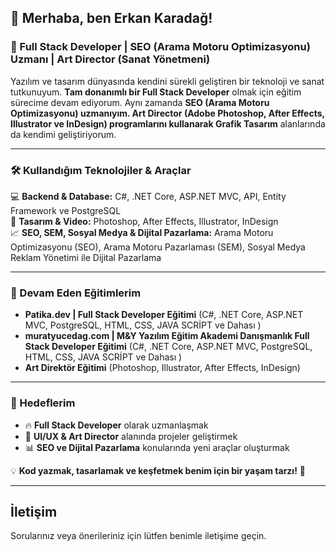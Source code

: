## 👋 Merhaba, ben Erkan Karadağ! 

### 🚀 Full Stack Developer | SEO (Arama Motoru Optimizasyonu) Uzmanı | Art Director (Sanat Yönetmeni)  
Yazılım ve tasarım dünyasında kendini sürekli geliştiren bir teknoloji ve sanat tutkunuyum. **Tam donanımlı bir Full Stack Developer** olmak için eğitim sürecime devam ediyorum. Aynı zamanda **SEO (Arama Motoru Optimizasyonu) uzmanıyım. Art Director (Adobe Photoshop, After Effects, Illustrator ve InDesign) programlarını kullanarak Grafik Tasarım** alanlarında da kendimi geliştiriyorum. 

---

### 🛠️ Kullandığım Teknolojiler & Araçlar  
💻 **Backend & Database:** C#, .NET Core, ASP.NET MVC, API, Entity Framework ve PostgreSQL  
🎨 **Tasarım & Video:** Photoshop, After Effects, Illustrator, InDesign  
📈 **SEO, SEM, Sosyal Medya & Dijital Pazarlama:** Arama Motoru Optimizasyonu (SEO), Arama Motoru Pazarlaması (SEM), Sosyal Medya Reklam Yönetimi ile Dijital Pazarlama  

---

### 📌 Devam Eden Eğitimlerim  
- **Patika.dev | Full Stack Developer Eğitimi** (C#, .NET Core, ASP.NET MVC, PostgreSQL, HTML, CSS, JAVA SCRİPT ve Dahası )
- **muratyucedag.com | M&Y Yazılım Eğitim Akademi Danışmanlık Full Stack Developer Eğitimi** (C#, .NET Core, ASP.NET MVC, PostgreSQL, HTML, CSS, JAVA SCRİPT ve Dahası )  
- **Art Direktör Eğitimi** (Photoshop, Illustrator, After Effects, InDesign)  

---

### 🎯 Hedeflerim  
- 🔥 **Full Stack Developer** olarak uzmanlaşmak  
- 🎨 **UI/UX & Art Director** alanında projeler geliştirmek  
- 📊 **SEO ve Dijital Pazarlama** konularında yeni araçlar oluşturmak  

💡 **Kod yazmak, tasarlamak ve keşfetmek benim için bir yaşam tarzı!** 🚀

---

## İletişim

Sorularınız veya önerileriniz için lütfen benimle iletişime geçin.
